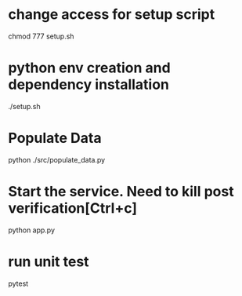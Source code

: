 # change access for setup script
chmod 777 setup.sh

# python env creation and dependency installation
./setup.sh

# Populate Data
python ./src/populate_data.py

# Start the service. Need to kill post verification[Ctrl+c]
python app.py

# run unit test
pytest
